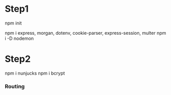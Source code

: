 # Step1
npm init

npm i express, morgan, dotenv, cookie-parser, express-session, multer
npm i -D nodemon

# Step2
npm i nunjucks
npm i bcrypt

### Routing
